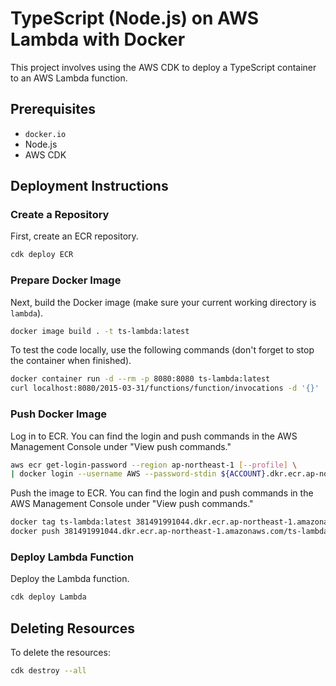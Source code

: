 # TypeScript (Node.js) on AWS Lambda with Docker

This project involves using the AWS CDK to deploy a TypeScript container to an AWS Lambda function.

## Prerequisites

- `docker.io`
- Node.js
- AWS CDK

## Deployment Instructions

### Create a Repository

First, create an ECR repository.

```bash
cdk deploy ECR
```

### Prepare Docker Image

Next, build the Docker image (make sure your current working directory is `lambda`).

```bash
docker image build . -t ts-lambda:latest
```

To test the code locally, use the following commands (don't forget to stop the container when finished).

```bash
docker container run -d --rm -p 8080:8080 ts-lambda:latest
curl localhost:8080/2015-03-31/functions/function/invocations -d '{}'
```

### Push Docker Image

Log in to ECR. You can find the login and push commands in the AWS Management Console under "View push commands."

```bash
aws ecr get-login-password --region ap-northeast-1 [--profile] \
| docker login --username AWS --password-stdin ${ACCOUNT}.dkr.ecr.ap-northeast-1.amazonaws.com
```

Push the image to ECR. You can find the login and push commands in the AWS Management Console under "View push commands."

```bash
docker tag ts-lambda:latest 381491991044.dkr.ecr.ap-northeast-1.amazonaws.com/ts-lambda:latest
docker push 381491991044.dkr.ecr.ap-northeast-1.amazonaws.com/ts-lambda:latest
```

### Deploy Lambda Function

Deploy the Lambda function.

```bash
cdk deploy Lambda
```

## Deleting Resources

To delete the resources:

```bash
cdk destroy --all
```
